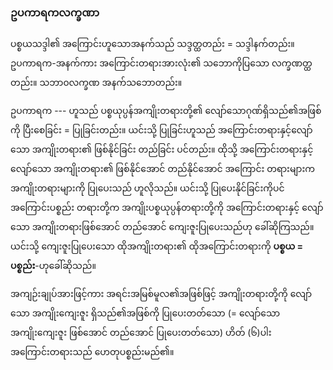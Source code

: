 ### ဥပကာရကလက္ခဏာ

ပစ္စယသဒ္ဒါ၏ အကြောင်းဟူသောအနက်သည် သဒ္ဒတ္ထတည်း = သဒ္ဒါနက်တည်း။ ဥပကာရက-အနက်ကား
အကြောင်းတရားအားလုံး၏ သဘောကိုပြသော လက္ခဏတ္ထတည်း။ သဘာ၀လက္ခဏ အနက်သဘောတည်း။

ဥပကာရက --- ဟူသည် ပစ္စယုပ္ပန်အကျိုးတရားတို့၏ လျော်သောဂုဏ်ရှိသည်၏အဖြစ်ကို ပြီးစေခြင်း =
ပြုခြင်းတည်း။ ယင်းသို့ ပြုခြင်းဟူသည် အကြောင်းတရားနှင့်လျော်သော အကျိုးတရား၏ ဖြစ်နိုင်ခြင်း တည်ခြင်း
ပင်တည်း။ ထိုသို့ အကြောင်းတရားနှင့် လျော်သော အကျိုးတရား၏ ဖြစ်နိုင်အောင် တည်နိုင်အောင် အကြောင်း
တရားများက အကျိုးတရားများကို ပြုပေးသည် ဟူလိုသည်။ ယင်းသို့ ပြုပေးနိုင်ခြင်းကိုပင် အကြောင်းပစ္စည်း
တရားတို့က အကျိုးပစ္စယုပ္ပန်တရားတို့ကို အကြောင်းတရားနှင့် လျော်သော အကျိုးတရားဖြစ်အောင် တည်အောင်
ကျေးဇူးပြုပေးသည်ဟု ခေါ်ဆိုကြသည်။ ယင်းသို့ ကျေးဇူးပြုပေးသော ထိုအကျိုးတရား၏ ထိုအကြောင်းတရားကို
**ပစ္စယ = ပစ္စည်း**-ဟုခေါ်ဆိုသည်။

အကျဉ်းချုပ်အားဖြင့်ကား အရင်းအမြစ်မူလ၏အဖြစ်ဖြင့် အကျိုးတရားတို့ကို လျော်သော အကျိုးကျေးဇူး
ရှိသည်၏အဖြစ်ကို ပြုပေးတတ်သော (= လျော်သော အကျိုးကျေးဇူး ဖြစ်အောင် တည်အောင် ပြုပေးတတ်သော)
ဟိတ် (၆)ပါး အကြောင်းတရားသည် ဟေတုပစ္စည်းမည်၏။
